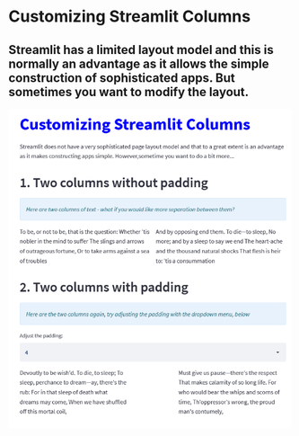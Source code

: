 #  Customizing Streamlit Columns
## Streamlit has a limited layout model and this is normally an advantage as it allows the simple construction of sophisticated apps. But sometimes you want to modify the layout.

![](images/Screenshot%202022-05-02%20163012.png)

